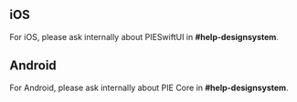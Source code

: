 ## iOS
For iOS, please ask internally about PIESwiftUI in **#help-designsystem**.

## Android
For Android, please ask internally about PIE Core in **#help-designsystem**.
